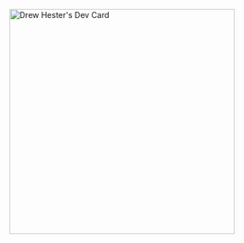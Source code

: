 <a href="https://app.daily.dev/DHester"><img src="https://github.com/labryn/labryn/blob/master/devcard.svg" width="400" alt="Drew Hester's Dev Card"/></a>
